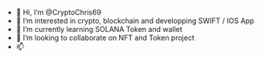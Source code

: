 - 👋 Hi, I’m @CryptoChris69
- 👀 I’m interested in crypto, blockchain and developping SWIFT / IOS App
- 🌱 I’m currently learning SOLANA Token and wallet
- 💞️ I’m looking to collaborate on NFT and Token project
- 📫 

<!---
CryptoChris69/CryptoChris69 is a ✨ special ✨ repository because its `README.md` (this file) appears on your GitHub profile.
You can click the Preview link to take a look at your changes.
--->

